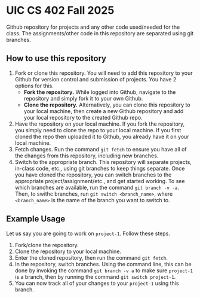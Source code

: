 # UIC CS 402 Fall 2025
Github repository for projects and any other code used/needed for the class. The assignments/other code in this repository are separated using git branches.

## How to use this repository
1. Fork or clone this repository. You will need to add this repository to your Github for version control and submission of projects. You have 2 options for this.
    - **Fork the repository.** While logged into Github, navigate to the repository and simply fork it to your own Github.
    - **Clone the repository.** Alternatively, you can clone this repository to your local machine, then create a new Github repository and add your local repository to the created Github repo.
2. Have the repository on your local machine. If you fork the repository, you simply need to clone the repo to your local machine. If you first cloned the repo then uploaded it to Github, you already have it on your local machine.
3. Fetch changes. Run the command `git fetch` to ensure you have all of the changes from this repository, including new branches.
4. Switch to the appropriate branch. This repository will separate projects, in-class code, etc., using git branches to keep things separate. Once you have cloned the repository, you can switch branches to the appropriate project/assignment/etc., and get started working. To see which branches are available, run the command `git branch -v -a`. Then, to swithc branches, run `git switch <branch_name>`, where `<branch_name>` is the name of the branch you want to switch to.

## Example Usage
Let us say you are going to work on `project-1`. Follow these steps.
1. Fork/clone the repository.
2. Clone the repository to your local machine.
3. Enter the cloned repository, then run the command `git fetch`.
3. In the repository, switch branches. Using the command line, this can be done by invoking the command `git branch -v a` to make sure `project-1` is a branch, then by running the command `git switch project-1`.
4. You can now track all of your changes to your `project-1` using this branch.
